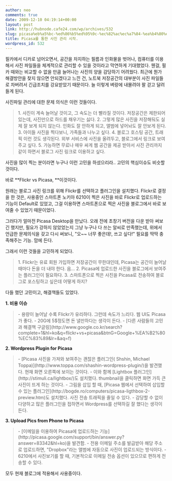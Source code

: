 ```yaml
---
author: neo
comments: true
date: 2009-12-10 04:19:14+00:00
layout: post
link: http://hubnode.cafe24.com/wp/archives/532
slug: picasa%eb%a5%bc-%ed%86%b5%ed%95%9c-%ec%82%ac%ec%a7%84-%ea%b4%80%eb%a6%ac-%ec%8b%9c%ec%9e%91
title: Picasa를 통한 사진 관리 시작.
wordpress_id: 532
---
```


필카에서 디카로 넘어오면서, 공간을 차지하는 필름과 인화물을 벗어나, 컴퓨터를 이용해서 사진 파일들을 체계적으로 관리할 수 있을 것이라고 막연하게 기대했었다. 웬걸, 필카 때와는 비교할 수 없을 만큼 늘어나는 사진의 양을 감당하기 어려웠다. 최근에 뭔가 해결방안을 찾지 않으면 안되겠다고 느낀 건, 노트북 저장공간의 대부분이 사진 파일들로 차버려서 긴급조치를 강요받았기 때문이다. 늘 이렇게 벼랑에 내몰려야 팔 걷고 달려들게 된다.

사진파일 관리에 대한 문제 의식은 이런 것들이다.



<blockquote>
1. 사진이 계속 늘어날 것이고, 그 속도는 더 빨라질 것이다. 저장공간은 제한되어 있는데, 사진만으로 하드를 채우기는 싫다.
2. 그렇게 많은 사진을 저장해둬도 실제 잘 보게 되지 않는다. 인화도 잘 안하게 되고, 앨범에 넣어놔도 잘 안보게 된다.
3. 아이들 사진을 찍다보니, 가족들과 나누고 싶다.
4. 블로그 호스팅 공간, 트래픽 이런 것도 생각된다. 외부 서비스에 사진을 올려두고, 블로그에서 링크로 보여주고 싶다.
5. 가능하면 무료나 매우 싸게 웹 공간을 제공 받아서 사진 관리까지 같이 하면서 블로그 사진 링크로 이용하고 싶다.
</blockquote>



사진을 많이 찍는 분이라면 누구나 이런 고민을 하셨으리라..
고민의 핵심이슈도 비슷할 것이다.

바로 **Flickr vs Picasa, **이것이다.

원래는 블로그 사진 링크를 위해 Flickr를 선택하고 플러그인을 설치했다. Flickr로 결정을 한 것은, 사용중인 스마트폰 노키아 6210이 찍은 사진을 바로 Flickr로 업로드하는 기능이 Default로 있었고, 그걸 이용하면 스마트폰으로 찍은 사진을 블로그에서 바로 보여줄 수 있었기 때문이었다.

그러다가 얼마전 Picasa Desktop을 만났다. 오래 전에 초창기 버전을 다운 받아 써보긴 했지만, 필요가 강하지 않았었는지 그냥 누구나 다 쓰는 알씨로 만족했는데, 위에서 언급한 문제의식을 갖고 다시 써보니, "오~~ 너무 좋은데!, 쓰고 싶다!"
필요를 딱딱 충족해주는 기능. 맘에 든다.

그래서 이런 것들을 고민하게 되었다.


<blockquote>
1. Flickr는 유료 회원 가입하면 저장공간이 무한대인데, Picasa는 공간이 늘어날 때마다 돈을 더 내야 한다. 음...
2. Picasa에 업로드한 사진을 블로그에서 보여주는 플러그인이 필요하다.
3. 스마트폰으로 찍은 사진을 Picasa로 전송하여 블로그로 포스팅하고 싶은데 어떻게 하지?
</blockquote>



다들 했던 고민이고, 해결책들도 있었다.

**1. 비용 이슈**


<blockquote>
- 용량이 늘어날 수록 Flickr가 유리하다. 그런데 속도가 느리다. 웹 UI도 Picasa가 좋다.
- 20G에 5$정도면 돈 낼만하다는 생각이 든다.
- [다른 사람들의 고민과 해결책 구글링](http://www.google.co.kr/search?complete=1&hl=ko&q=flickr+vs+picasa&btnG=Google+%EA%B2%80%EC%83%89&lr=&aq=f)
</blockquote>


**2. Wordpress Plugin for Picasa**


<blockquote>
- [Picasa 사진을 가져와 보여주는 괜찮은 플러그인( Shshin, Michael Toppa)](http://www.toppa.com/shashin-wordpress-plugin/)을 발견했다. 현재 화면 오른쪽에 보이는 것이다.
- 이와 함께 [Lightbox 플러그인](http://stimuli.ca/lightbox/)도 설치했다. thumbnail을 클릭하면 화면 가득 큰 사진이 뜨게 하는 것이다.
- 그림을 삽입 할 때, [Picasa 웹에서 선택하여 삽입할 수 있는 플러그인](http://bogde.ro/computers/picasa-ligthbox-2-preview.htm)도 설치했다. 사진 전송 트래픽을 줄일 수 있다.
- 감당할 수 없이 다양하고 많은 플러그인을 접하면서 Wordpress를 선택하길 잘 했다는 생각이 든다.
</blockquote>


**3. Upload Pics from Phone to Picasa**


<blockquote>
- [이메일을 이용하여 Picasa에 업로드하는 기능](http://picasa.google.com/support/bin/answer.py?answer=83342&hl=ko)을 발견함.
- 전용 이메일 주소를 발급받아 해당 주소로 업로드하면, "Dropbox"라는 앨범에 자동으로 사진이 업로드되는 방식이다.
- 6210에서 사진보기를 할 때, 기본적으로 이메일 전송 옵션이 있으므로 편하게 전송할 수 있다.
</blockquote>



모두 현재 블로그에 적용해서 사용중이다.
